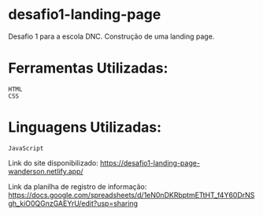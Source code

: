 # desafio1-landing-page
Desafio 1 para a escola DNC. Construção de uma landing page.

# Ferramentas Utilizadas:
    HTML
    CSS

# Linguagens Utilizadas:
    JavaScript

Link do site disponibilizado: https://desafio1-landing-page-wanderson.netlify.app/

Link da planilha de registro de informação: https://docs.google.com/spreadsheets/d/1eN0nDKRbptmETtHT_f4Y60DrNSgh_kiO0QGnzGAEYrU/edit?usp=sharing